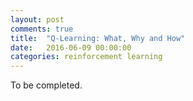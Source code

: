 ```yaml
---
layout: post
comments: true
title:  "Q-Learning: What, Why and How"
date:   2016-06-09 00:00:00
categories: reinforcement learning
---
```

To be completed.
